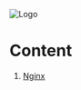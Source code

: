 ![Logo](https://github.com/mithunvikram/nginx-docker/blob/master/docs/GeppettoIcon.png?raw=true"Logo")

# Content 
1. [Nginx](Nginx.md)

